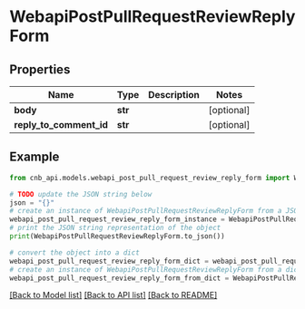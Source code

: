 # WebapiPostPullRequestReviewReplyForm


## Properties

Name | Type | Description | Notes
------------ | ------------- | ------------- | -------------
**body** | **str** |  | [optional] 
**reply_to_comment_id** | **str** |  | [optional] 

## Example

```python
from cnb_api.models.webapi_post_pull_request_review_reply_form import WebapiPostPullRequestReviewReplyForm

# TODO update the JSON string below
json = "{}"
# create an instance of WebapiPostPullRequestReviewReplyForm from a JSON string
webapi_post_pull_request_review_reply_form_instance = WebapiPostPullRequestReviewReplyForm.from_json(json)
# print the JSON string representation of the object
print(WebapiPostPullRequestReviewReplyForm.to_json())

# convert the object into a dict
webapi_post_pull_request_review_reply_form_dict = webapi_post_pull_request_review_reply_form_instance.to_dict()
# create an instance of WebapiPostPullRequestReviewReplyForm from a dict
webapi_post_pull_request_review_reply_form_from_dict = WebapiPostPullRequestReviewReplyForm.from_dict(webapi_post_pull_request_review_reply_form_dict)
```
[[Back to Model list]](../README.md#documentation-for-models) [[Back to API list]](../README.md#documentation-for-api-endpoints) [[Back to README]](../README.md)


